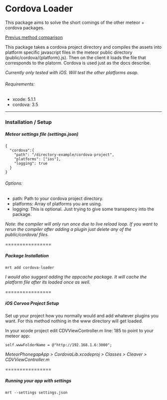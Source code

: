 Cordova Loader
================

This package aims to solve the short comings of the other meteor + cordova packages. 

[Previus method comparison](http://zeroasterisk.com/2013/08/22/meteor-phonegapcordova-roundup-fall-2013/)

This package takes a cordova project directory and compiles the assets into platform specific javascript files in the meteor public directory (public/cordova/{platform}.js). Then on the client it loads the file that corresponds to the platorm. Cordova is used just as the docs describe.

*Currently only tested with iOS. Will test the other platforms asap.*

###### Requirements: 
* xcode: 5.1.1
* cordova: 3.5

------------------------
### Installation / Setup

##### Meteor settings file (settings.json)
````
{
  "cordova":{
    "path": "/directory-example/cordova-project",
    "platforms": ["ios"],
    "logging": true
  }
}
````
###### Options: 
* path: Path to your cordova project directory.
* platforms: Array of platforms you are using.
* logging: This is optional. Just trying to give some transpency into the package.

*Note: the compiler will only run once due to live reload loop. If you want to rerun the compiler after adding a plugin just delete any of the public/cordova/ files.*

================


##### Package Installation
````
mrt add cordova-loader
````
*I would also suggest adding the appcache package. It will cache the platform file after its loaded once as well.*

================


##### iOS Corvoa Project Setup
Set up your project how you normally would and add whatever plugins you want. For this method nothing in the www directory will get loaded. 

In your xcode project edit CDVViewController.m line: 185 to point to your meteor app:
````
self.wwwFolderName = @"http://192.168.1.6:3000";
````
 *MeteorPhonegapApp > CordovaLib.xcodeproj > Classes > Cleaver > CDVViewController.m*

================


##### Running your app with settings
````
mrt --settings settings.json
````